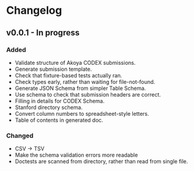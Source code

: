 # Changelog

## v0.0.1 - In progress
### Added
- Validate structure of Akoya CODEX submissions.
- Generate submission template.
- Check that fixture-based tests actually ran.
- Check types early, rather than waiting for file-not-found.
- Generate JSON Schema from simpler Table Schema.
- Use schema to check that submission headers are correct.
- Filling in details for CODEX Schema.
- Stanford directory schema.
- Convert column numbers to spreadsheet-style letters.
- Table of contents in generated doc.
### Changed
- CSV -> TSV
- Make the schema validation errors more readable
- Doctests are scanned from directory, rather than read from single file.
